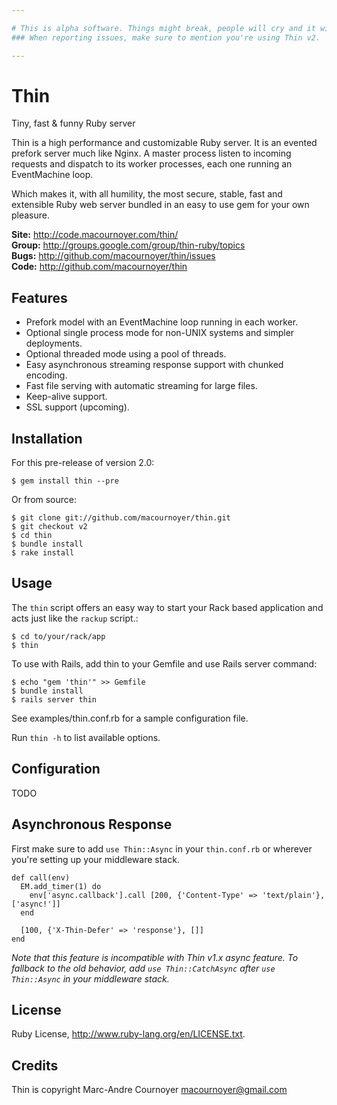 ```yaml
---

# This is alpha software. Things might break, people will cry and it will be your fault.
### When reporting issues, make sure to mention you're using Thin v2.

---
```


# Thin
Tiny, fast & funny Ruby server

Thin is a high performance and customizable Ruby server. It is an evented prefork server much like Nginx. A master process listen to incoming requests and dispatch to its worker processes, each one running an EventMachine loop.

Which makes it, with all humility, the most secure, stable, fast and extensible Ruby web server bundled in an easy to use gem for your own pleasure.

**Site:**  http://code.macournoyer.com/thin/  
**Group:** http://groups.google.com/group/thin-ruby/topics  
**Bugs:**  http://github.com/macournoyer/thin/issues  
**Code:**  http://github.com/macournoyer/thin  

## Features

 * Prefork model with an EventMachine loop running in each worker.
 * Optional single process mode for non-UNIX systems and simpler deployments.
 * Optional threaded mode using a pool of threads.
 * Easy asynchronous streaming response support with chunked encoding.
 * Fast file serving with automatic streaming for large files.
 * Keep-alive support.
 * SSL support (upcoming).

## Installation
For this pre-release of version 2.0:

    $ gem install thin --pre

Or from source:

    $ git clone git://github.com/macournoyer/thin.git
    $ git checkout v2
    $ cd thin
    $ bundle install
    $ rake install

## Usage
The `thin` script offers an easy way to start your Rack based application and acts just like
the `rackup` script.:

    $ cd to/your/rack/app
    $ thin

To use with Rails, add thin to your Gemfile and use Rails server command:

    $ echo "gem 'thin'" >> Gemfile
    $ bundle install
    $ rails server thin

See examples/thin.conf.rb for a sample configuration file.

Run `thin -h` to list available options.

## Configuration

TODO

## Asynchronous Response

First make sure to add `use Thin::Async` in your `thin.conf.rb` or wherever you're setting up your middleware stack.

    def call(env)
      EM.add_timer(1) do
        env['async.callback'].call [200, {'Content-Type' => 'text/plain'}, ['async!']]
      end

      [100, {'X-Thin-Defer' => 'response'}, []]
    end

_Note that this feature is incompatible with Thin v1.x async feature. To fallback to the old behavior, add `use Thin::CatchAsync` after `use Thin::Async` in your middleware stack._

## License
Ruby License, http://www.ruby-lang.org/en/LICENSE.txt.

## Credits
Thin is copyright Marc-Andre Cournoyer <macournoyer@gmail.com>
